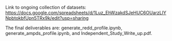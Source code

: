 Link to ongoing collection of datasets: https://docs.google.com/spreadsheets/d/1Luz_EhWzakdSJeHUC6OUarzLIYNpbtokbfUpn5TRx9k/edit?usp=sharing

The final deliverables are: generate_redd_profile.ipynb, generate_ampds_profile.ipynb, and Independent_Study_Write_up.pdf.

